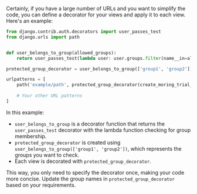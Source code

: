 Certainly, if you have a large number of URLs and you want to simplify the code, you can define a decorator for your views and apply it to each view. Here's an example:

```python
from django.contrib.auth.decorators import user_passes_test
from django.urls import path


def user_belongs_to_group(allowed_groups):
    return user_passes_test(lambda user: user.groups.filter(name__in=allowed_groups).exists())

protected_group_decorator = user_belongs_to_group(['group1', 'group2'])

urlpatterns = [
    path('example/path', protected_group_decorator(create_moring_trial_status), name="create_moring_trial_status"),
    
    # Your other URL patterns
]
```

In this example:

- `user_belongs_to_group` is a decorator function that returns the `user_passes_test` decorator with the lambda function checking for group membership.
- `protected_group_decorator` is created using `user_belongs_to_group(['group1', 'group2'])`, which represents the groups you want to check.
- Each view is decorated with `protected_group_decorator`.

This way, you only need to specify the decorator once, making your code more concise. Update the group names in `protected_group_decorator` based on your requirements.
